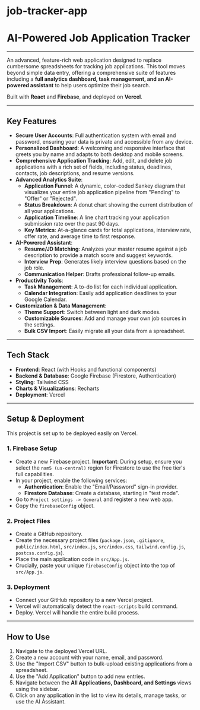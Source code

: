 # job-tracker-app

# AI-Powered Job Application Tracker

---

An advanced, feature-rich web application designed to replace cumbersome spreadsheets for tracking job applications. This tool moves beyond simple data entry, offering a comprehensive suite of features including a **full analytics dashboard, task management, and an AI-powered assistant** to help users optimize their job search.

Built with **React** and **Firebase**, and deployed on **Vercel**.

---

## Key Features

* **Secure User Accounts**: Full authentication system with email and password, ensuring your data is private and accessible from any device.
* **Personalized Dashboard**: A welcoming and responsive interface that greets you by name and adapts to both desktop and mobile screens.
* **Comprehensive Application Tracking**: Add, edit, and delete job applications with a rich set of fields, including status, deadlines, contacts, job descriptions, and resume versions.
* **Advanced Analytics Suite**:
    * **Application Funnel**: A dynamic, color-coded Sankey diagram that visualizes your entire job application pipeline from "Pending" to "Offer" or "Rejected".
    * **Status Breakdown**: A donut chart showing the current distribution of all your applications.
    * **Application Timeline**: A line chart tracking your application submission rate over the past 90 days.
    * **Key Metrics**: At-a-glance cards for total applications, interview rate, offer rate, and average time to first response.
* **AI-Powered Assistant**:
    * **Resume/JD Matching**: Analyzes your master resume against a job description to provide a match score and suggest keywords.
    * **Interview Prep**: Generates likely interview questions based on the job role.
    * **Communication Helper**: Drafts professional follow-up emails.
* **Productivity Tools**:
    * **Task Management**: A to-do list for each individual application.
    * **Calendar Integration**: Easily add application deadlines to your Google Calendar.
* **Customization & Data Management**:
    * **Theme Support**: Switch between light and dark modes.
    * **Customizable Sources**: Add and manage your own job sources in the settings.
    * **Bulk CSV Import**: Easily migrate all your data from a spreadsheet.

---

## Tech Stack

* **Frontend**: React (with Hooks and functional components)
* **Backend & Database**: Google Firebase (Firestore, Authentication)
* **Styling**: Tailwind CSS
* **Charts & Visualizations**: Recharts
* **Deployment**: Vercel

---

## Setup & Deployment

This project is set up to be deployed easily on Vercel.

### 1. Firebase Setup

* Create a new Firebase project. **Important**: During setup, ensure you select the `nam5 (us-central)` region for Firestore to use the free tier's full capabilities.
* In your project, enable the following services:
    * **Authentication**: Enable the "Email/Password" sign-in provider.
    * **Firestore Database**: Create a database, starting in "test mode".
* Go to `Project settings -> General` and register a new web app.
* Copy the `firebaseConfig` object.

### 2. Project Files

* Create a GitHub repository.
* Create the necessary project files (`package.json`, `.gitignore`, `public/index.html`, `src/index.js`, `src/index.css`, `tailwind.config.js`, `postcss.config.js`).
* Place the main application code in `src/App.js`.
* Crucially, paste your unique `firebaseConfig` object into the top of `src/App.js`.

### 3. Deployment

* Connect your GitHub repository to a new Vercel project.
* Vercel will automatically detect the `react-scripts` build command.
* Deploy. Vercel will handle the entire build process.

---

## How to Use

1.  Navigate to the deployed Vercel URL.
2.  Create a new account with your name, email, and password.
3.  Use the "Import CSV" button to bulk-upload existing applications from a spreadsheet.
4.  Use the "Add Application" button to add new entries.
5.  Navigate between the **All Applications, Dashboard, and Settings** views using the sidebar.
6.  Click on any application in the list to view its details, manage tasks, or use the AI Assistant.
